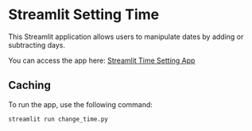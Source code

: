 # Streamlit Setting Time

This Streamlit application allows users to manipulate dates by adding or subtracting days.

You can access the app here: [Streamlit Time Setting App](https://timesettingapp.streamlit.app/)

## Caching

To run the app, use the following command:

```bash
streamlit run change_time.py
